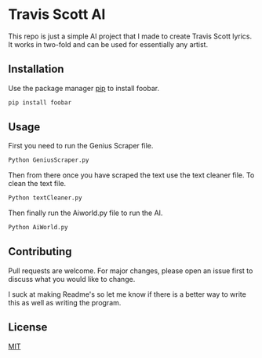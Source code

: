 # Travis Scott AI

This repo is just a simple AI project that I made to create Travis Scott lyrics. It works in two-fold and can be used for essentially any artist.

## Installation

Use the package manager [pip](https://pip.pypa.io/en/stable/) to install foobar.

```bash
pip install foobar
```

## Usage
First you need to run the Genius Scraper file. 
```python
Python GeniusScraper.py
```
Then from there once you have scraped the text use the text cleaner file. To clean the text file.
```python
Python textCleaner.py
``` 
Then finally run the Aiworld.py file to run the AI.
```python
Python AiWorld.py
```

## Contributing
Pull requests are welcome. For major changes, please open an issue first to discuss what you would like to change.

I suck at making Readme's so let me know if there is a better way to write this as well as writing the program.
## License
[MIT](https://choosealicense.com/licenses/mit/)